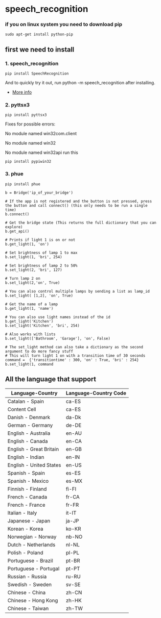 # speech_recognition
### if you on linux system you need to download pip 
```
sudo apt-get install python-pip
```
## first we need to install 

### 1. speech_recognition
```
pip install SpeechRecognition
```

And to quickly try it out, run python -m speech_recognition after installing.

- [More info](https://pypi.python.org/pypi/SpeechRecognition/)  
### 2. pyttsx3
```
pip install pyttsx3
```

Fixes for possible errors:

No module named win32com.client

No module named win32

No module named win32api
run this
```
pip install pypiwin32
```

### 3. phue 
```
pip install phue
```
```
b = Bridge('ip_of_your_bridge')

# If the app is not registered and the button is not pressed, press the button and call connect() (this only needs to be run a single time)
b.connect()

# Get the bridge state (This returns the full dictionary that you can explore)
b.get_api()

# Prints if light 1 is on or not
b.get_light(1, 'on')

# Set brightness of lamp 1 to max
b.set_light(1, 'bri', 254)

# Set brightness of lamp 2 to 50%
b.set_light(2, 'bri', 127)

# Turn lamp 2 on
b.set_light(2,'on', True)

# You can also control multiple lamps by sending a list as lamp_id
b.set_light( [1,2], 'on', True)

# Get the name of a lamp
b.get_light(1, 'name')

# You can also use light names instead of the id
b.get_light('Kitchen')
b.set_light('Kitchen', 'bri', 254)

# Also works with lists
b.set_light(['Bathroom', 'Garage'], 'on', False)

# The set_light method can also take a dictionary as the second argument to do more fancy stuff
# This will turn light 1 on with a transition time of 30 seconds
command =  {'transitiontime' : 300, 'on' : True, 'bri' : 254}
b.set_light(1, command
````

## All the language that support
| Language-Country | Language-Country Code |
| -------------    | -------------         |
| Catalan - Spain  |ca-ES |
| Content Cell     |ca-ES |
| Danish - Denmark |da-Dk |
|German - Germany | de-DE|
|English - Australia | en-AU|
|English - Canada | en-CA|
|English - Great Britain | en-GB|
|English - Indian | en-IN|
|English - United States | en-US|
|Spanish - Spain | es-ES|
|Spanish - Mexico | es-MX|
|Finnish - Finland | fi-FI|
|French - Canada | fr-CA|
|French - France | fr-FR|
|Italian - Italy | it-IT|
|Japanese - Japan | ja-JP|
|Korean - Korea | ko-KR|
|Norwegian - Norway | nb-NO|
|Dutch - Netherlands | nl-NL|
|Polish - Poland | pl-PL|
|Portuguese - Brazil | pt-BR|
|Portuguese - Portugal | pt-PT|
|Russian - Russia | ru-RU|
|Swedish - Sweden | sv-SE|
|Chinese - China | zh-CN|
|Chinese - Hong Kong | zh-HK|
|Chinese - Taiwan | zh-TW|

